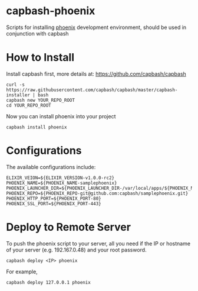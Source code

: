 capbash-phoenix
==============

Scripts for installing [phoenix](http://www.phoenixframework.org) development environment, should be used in conjunction with capbash

# How to Install #

Install capbash first, more details at:
https://github.com/capbash/capbash

```
curl -s https://raw.githubusercontent.com/capbash/capbash/master/capbash-installer | bash
capbash new YOUR_REPO_ROOT
cd YOUR_REPO_ROOT
```

Now you can install phoenix into your project

```
capbash install phoenix
```

# Configurations #

The available configurations include:

```
ELIXIR_VEION=${ELIXIR_VERSION-v1.0.0-rc2}
PHOENIX_NAME=${PHOENIX_NAME-samplephoenix}
PHOENIX_LAUNCHER_DIR=${PHOENIX_LAUNCHER_DIR-/var/local/apps/${PHOENIX_NAME}}
PHOENIX_REPO=${PHOENIX_REPO-git@github.com:capbash/samplephoenix.git}
PHOENIX_HTTP_PORT=${PHOENIX_PORT-80}
PHOENIX_SSL_PORT=${PHOENIX_PORT-443}
```


# Deploy to Remote Server #

To push the phoenix script to your server, all you need if the IP or hostname of your server (e.g. 192.167.0.48) and your root password.

```
capbash deploy <IP> phoenix
```

For example,

```
capbash deploy 127.0.0.1 phoenix
```

